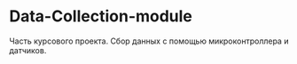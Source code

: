 # Data-Collection-module
Часть курсового проекта. Сбор данных с помощью микроконтроллера и датчиков.
